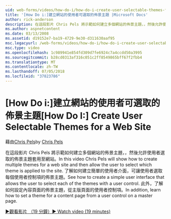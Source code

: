 ```yaml
---
uid: web-forms/videos/how-do-i/how-do-i-create-user-selectable-themes-for-a-web-site
title: '[How Do i:]建立網站的使用者可選取的佈景主題 |Microsoft Docs'
author: rick-anderson
description: 在這段影片 Chris Pels 將示範如何建立多個網站的佈景主題，，然後允許使用者選取的佈景主題套用至網站。 請參閱如何...
ms.author: aspnetcontent
ms.date: 03/13/2008
ms.assetid: d19152e7-ba19-4729-9e30-d311630aaf95
msc.legacyurl: /web-forms/videos/how-do-i/how-do-i-create-user-selectable-themes-for-a-web-site
msc.type: video
ms.openlocfilehash: 1c989941e854fd309d7fe6924c7a4ccdd50a3995
ms.sourcegitcommit: b28cd0313af316c051c2ff8549865bff67f2fbb4
ms.translationtype: MT
ms.contentlocale: zh-TW
ms.lasthandoff: 07/05/2018
ms.locfileid: "37823786"
---
```

<a name="how-do-i-create-user-selectable-themes-for-a-web-site"></a><span data-ttu-id="14d18-104">[How Do i:]建立網站的使用者可選取的佈景主題</span><span class="sxs-lookup"><span data-stu-id="14d18-104">[How Do I:] Create User Selectable Themes for a Web Site</span></span>
====================
<span data-ttu-id="14d18-105">藉由[Chris Pels](https://twitter.com/chrispels)</span><span class="sxs-lookup"><span data-stu-id="14d18-105">by [Chris Pels](https://twitter.com/chrispels)</span></span>

<span data-ttu-id="14d18-106">在這段影片 Chris Pels 將示範如何建立多個網站的佈景主題，，然後允許使用者選取的佈景主題套用至網站。</span><span class="sxs-lookup"><span data-stu-id="14d18-106">In this video Chris Pels will show how to create multiple themes for a web site and then allow the user to select which theme is applied to the site.</span></span> <span data-ttu-id="14d18-107">了解如何建立簡單的使用者介面，可讓使用者選取每個使用者控制項的佈景主題。</span><span class="sxs-lookup"><span data-stu-id="14d18-107">See how to create a simple user interface that allows the user to select each of the themes with a user control.</span></span> <span data-ttu-id="14d18-108">此外，了解如何設定內容頁面的佈景主題，從主版頁面的使用者控制項。</span><span class="sxs-lookup"><span data-stu-id="14d18-108">In addition, learn how to set a theme for a content page from a user control on a master page.</span></span>

[<span data-ttu-id="14d18-109">&#9654;觀看影片 （19 分鐘）</span><span class="sxs-lookup"><span data-stu-id="14d18-109">&#9654; Watch video (19 minutes)</span></span>](https://channel9.msdn.com/Blogs/ASP-NET-Site-Videos/how-do-i-create-user-selectable-themes-for-a-web-site)

